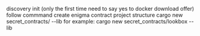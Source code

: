 discovery init (only the first time need to say yes to docker download offer)
follow commmand create enigma contract project structure
cargo new secret_contracts/<name> --lib
for example:
cargo new secret_contracts/lookbox --lib
